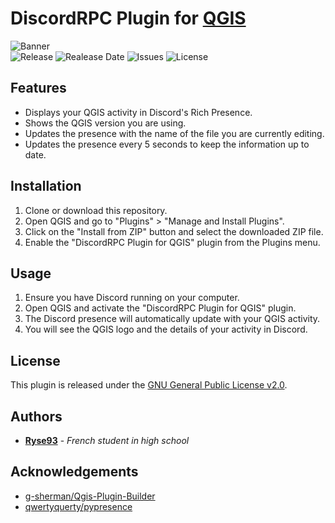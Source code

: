 # DiscordRPC Plugin for [QGIS](https://github.com/qgis/QGIS)
![Banner](https://github.com/Ryse93/DiscordRPC-Plugin-for-QGIS/assets/69793084/c7c66d65-b802-44d7-b89f-69a508b02219)
<br>
![Release](https://img.shields.io/github/v/release/Ryse93/DiscordRPC-Plugin-for-QGIS?style=for-the-badge)
![Realease Date](https://img.shields.io/github/release-date/Ryse93/DiscordRPC-Plugin-for-QGIS?style=for-the-badge)
![Issues](https://img.shields.io/github/issues/Ryse93/DiscordRPC-Plugin-for-QGIS?style=for-the-badge)
![License](https://img.shields.io/github/license/Ryse93/DiscordRPC-Plugin-for-QGIS?style=for-the-badge)

## Features
- Displays your QGIS activity in Discord's Rich Presence.
- Shows the QGIS version you are using.
- Updates the presence with the name of the file you are currently editing.
- Updates the presence every 5 seconds to keep the information up to date.

## Installation
1. Clone or download this repository.
2. Open QGIS and go to "Plugins" > "Manage and Install Plugins".
3. Click on the "Install from ZIP" button and select the downloaded ZIP file.
4. Enable the "DiscordRPC Plugin for QGIS" plugin from the Plugins menu.

## Usage
1. Ensure you have Discord running on your computer.
2. Open QGIS and activate the "DiscordRPC Plugin for QGIS" plugin.
3. The Discord presence will automatically update with your QGIS activity.
4. You will see the QGIS logo and the details of your activity in Discord.

## License
This plugin is released under the [GNU General Public License v2.0](LICENSE).

## Authors
* **[Ryse93](https://github.com/Ryse93)** - *French student in high school*

## Acknowledgements
* [g-sherman/Qgis-Plugin-Builder](https://github.com/g-sherman/Qgis-Plugin-Builder)
* [qwertyquerty/pypresence](https://github.com/qwertyquerty/pypresence/)
